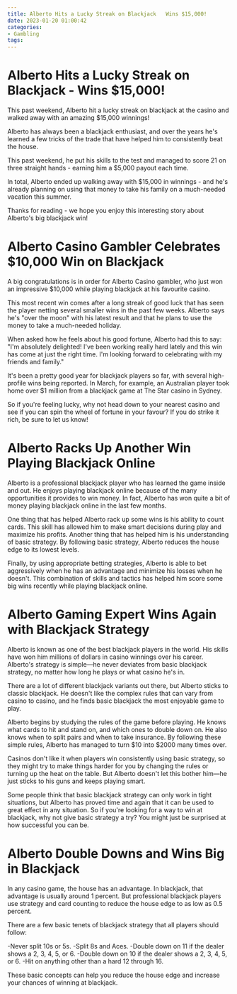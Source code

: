 ```yaml
---
title: Alberto Hits a Lucky Streak on Blackjack   Wins $15,000!
date: 2023-01-20 01:00:42
categories:
- Gambling
tags:
---
```



#  Alberto Hits a Lucky Streak on Blackjack - Wins $15,000!

This past weekend, Alberto hit a lucky streak on blackjack at the casino and walked away with an amazing $15,000 winnings!

Alberto has always been a blackjack enthusiast, and over the years he's learned a few tricks of the trade that have helped him to consistently beat the house.

This past weekend, he put his skills to the test and managed to score 21 on three straight hands - earning him a $5,000 payout each time.

In total, Alberto ended up walking away with $15,000 in winnings - and he's already planning on using that money to take his family on a much-needed vacation this summer.

Thanks for reading - we hope you enjoy this interesting story about Alberto's big blackjack win!

#  Alberto Casino Gambler Celebrates $10,000 Win on Blackjack

A big congratulations is in order for Alberto Casino gambler, who just won an impressive $10,000 while playing blackjack at his favourite casino.

This most recent win comes after a long streak of good luck that has seen the player netting several smaller wins in the past few weeks. Alberto says he's "over the moon" with his latest result and that he plans to use the money to take a much-needed holiday.

When asked how he feels about his good fortune, Alberto had this to say: "I'm absolutely delighted! I've been working really hard lately and this win has come at just the right time. I'm looking forward to celebrating with my friends and family."

It's been a pretty good year for blackjack players so far, with several high-profile wins being reported. In March, for example, an Australian player took home over $1 million from a blackjack game at The Star casino in Sydney.

So if you're feeling lucky, why not head down to your nearest casino and see if you can spin the wheel of fortune in your favour? If you do strike it rich, be sure to let us know!

#  Alberto Racks Up Another Win Playing Blackjack Online

Alberto is a professional blackjack player who has learned the game inside and out. He enjoys playing blackjack online because of the many opportunities it provides to win money. In fact, Alberto has won quite a bit of money playing blackjack online in the last few months.

One thing that has helped Alberto rack up some wins is his ability to count cards. This skill has allowed him to make smart decisions during play and maximize his profits. Another thing that has helped him is his understanding of basic strategy. By following basic strategy, Alberto reduces the house edge to its lowest levels.

Finally, by using appropriate betting strategies, Alberto is able to bet aggressively when he has an advantage and minimize his losses when he doesn't. This combination of skills and tactics has helped him score some big wins recently while playing blackjack online.

#  Alberto Gaming Expert Wins Again with Blackjack Strategy

Alberto is known as one of the best blackjack players in the world. His skills have won him millions of dollars in casino winnings over his career. Alberto's strategy is simple—he never deviates from basic blackjack strategy, no matter how long he plays or what casino he's in.

There are a lot of different blackjack variants out there, but Alberto sticks to classic blackjack. He doesn't like the complex rules that can vary from casino to casino, and he finds basic blackjack the most enjoyable game to play.

Alberto begins by studying the rules of the game before playing. He knows what cards to hit and stand on, and which ones to double down on. He also knows when to split pairs and when to take insurance. By following these simple rules, Alberto has managed to turn $10 into $2000 many times over.

Casinos don't like it when players win consistently using basic strategy, so they might try to make things harder for you by changing the rules or turning up the heat on the table. But Alberto doesn't let this bother him—he just sticks to his guns and keeps playing smart.

Some people think that basic blackjack strategy can only work in tight situations, but Alberto has proved time and again that it can be used to great effect in any situation. So if you're looking for a way to win at blackjack, why not give basic strategy a try? You might just be surprised at how successful you can be.

#  Alberto Double Downs and Wins Big in Blackjack

In any casino game, the house has an advantage. In blackjack, that advantage is usually around 1 percent. But professional blackjack players use strategy and card counting to reduce the house edge to as low as 0.5 percent. 

There are a few basic tenets of blackjack strategy that all players should follow:

-Never split 10s or 5s.
-Split 8s and Aces.
-Double down on 11 if the dealer shows a 2, 3, 4, 5, or 6.
-Double down on 10 if the dealer shows a 2, 3, 4, 5, or 6.
-Hit on anything other than a hard 12 through 16.

These basic concepts can help you reduce the house edge and increase your chances of winning at blackjack.